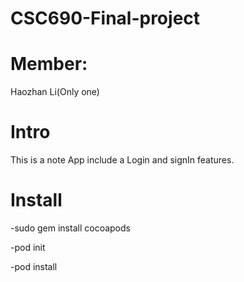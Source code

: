 # CSC690-Final-project

# Member:
Haozhan Li(Only one)

# Intro
This is a note App include a Login and signIn features.

# Install

  -sudo gem install cocoapods

  -pod init

  -pod install



